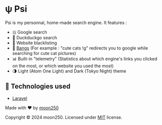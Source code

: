 # ψ Psi 

Psi is my personnal, home-made search engine. It features :
- 🇬 Google search
- 🦆 Duckduckgo search
- 🚫 Website blacklisting
- 🔫 [Bangs](https://duckduckgo.com/bangs) (For example : "cute cats !g" redirects you to google while searching for cute cat pictures)
- 📊 Built-in "telemetry" (Statistics about which engine's links you clicked on the most, or which website you used the most)
- 🌗 Light (Atom One Light) and Dark (Tokyo Night) theme

## 🔋 Technologies used
- [Laravel](https://laravel.com)

Made with ♥️ by [moon250](https://github.com/moon250)

Copyright ©️ 2024 moon250. Licensed under [MIT](https://github.com/moon250/dzeta/blob/master/LICENSE) license.
